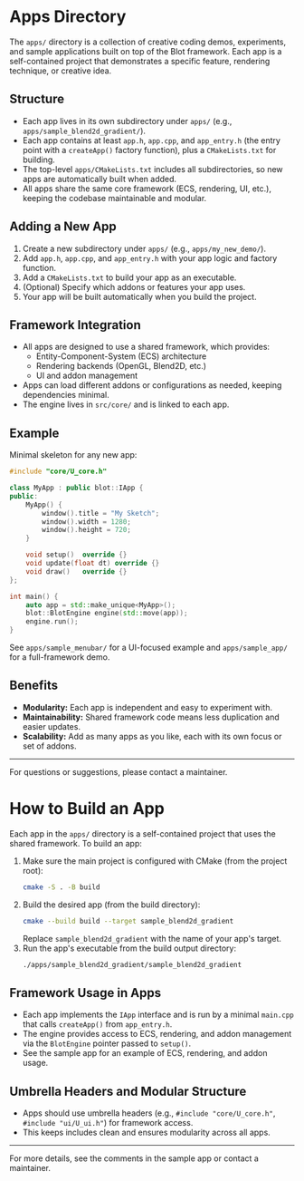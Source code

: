 # Apps Directory

The `apps/` directory is a collection of creative coding demos, experiments, and sample applications built on top of the Blot framework. Each app is a self-contained project that demonstrates a specific feature, rendering technique, or creative idea.

## Structure

- Each app lives in its own subdirectory under `apps/` (e.g., `apps/sample_blend2d_gradient/`).
- Each app contains at least `app.h`, `app.cpp`, and `app_entry.h` (the entry point with a `createApp()` factory function), plus a `CMakeLists.txt` for building.
- The top-level `apps/CMakeLists.txt` includes all subdirectories, so new apps are automatically built when added.
- All apps share the same core framework (ECS, rendering, UI, etc.), keeping the codebase maintainable and modular.

## Adding a New App

1. Create a new subdirectory under `apps/` (e.g., `apps/my_new_demo/`).
2. Add `app.h`, `app.cpp`, and `app_entry.h` with your app logic and factory function.
3. Add a `CMakeLists.txt` to build your app as an executable.
4. (Optional) Specify which addons or features your app uses.
5. Your app will be built automatically when you build the project.

## Framework Integration

- All apps are designed to use a shared framework, which provides:
  - Entity-Component-System (ECS) architecture
  - Rendering backends (OpenGL, Blend2D, etc.)
  - UI and addon management
- Apps can load different addons or configurations as needed, keeping dependencies minimal.
- The engine lives in `src/core/` and is linked to each app.

## Example

Minimal skeleton for any new app:

```cpp
#include "core/U_core.h"

class MyApp : public blot::IApp {
public:
    MyApp() {
        window().title = "My Sketch";
        window().width = 1280;
        window().height = 720;
    }

    void setup()  override {}
    void update(float dt) override {}
    void draw()   override {}
};

int main() {
    auto app = std::make_unique<MyApp>();
    blot::BlotEngine engine(std::move(app));
    engine.run();
}
```

See `apps/sample_menubar/` for a UI-focused example and `apps/sample_app/` for a full-framework demo.

## Benefits

- **Modularity:** Each app is independent and easy to experiment with.
- **Maintainability:** Shared framework code means less duplication and easier updates.
- **Scalability:** Add as many apps as you like, each with its own focus or set of addons.

---

For questions or suggestions, please contact a maintainer. 

# How to Build an App

Each app in the `apps/` directory is a self-contained project that uses the shared framework. To build an app:

1. Make sure the main project is configured with CMake (from the project root):
   ```sh
   cmake -S . -B build
   ```
2. Build the desired app (from the build directory):
   ```sh
   cmake --build build --target sample_blend2d_gradient
   ```
   Replace `sample_blend2d_gradient` with the name of your app's target.
3. Run the app's executable from the build output directory:
   ```sh
   ./apps/sample_blend2d_gradient/sample_blend2d_gradient
   ```

## Framework Usage in Apps

- Each app implements the `IApp` interface and is run by a minimal `main.cpp` that calls `createApp()` from `app_entry.h`.
- The engine provides access to ECS, rendering, and addon management via the `BlotEngine` pointer passed to `setup()`.
- See the sample app for an example of ECS, rendering, and addon usage.

## Umbrella Headers and Modular Structure
- Apps should use umbrella headers (e.g., `#include "core/U_core.h"`, `#include "ui/U_ui.h"`) for framework access.
- This keeps includes clean and ensures modularity across all apps.

---

For more details, see the comments in the sample app or contact a maintainer. 
